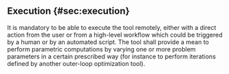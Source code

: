 ## Execution {#sec:execution}

It is mandatory to be able to execute the tool remotely, either with a direct action from the user or from a high-level workflow which could be triggered by a human or by an automated script. 
The tool shall provide a mean to perform parametric computations by varying one or more problem parameters in a certain prescribed way (for instance to perform iterations defined by another outer-loop optimization tool).
